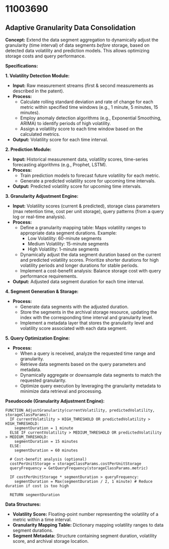 # 11003690

## Adaptive Granularity Data Consolidation

**Concept:** Extend the data segment aggregation to dynamically adjust the granularity (time interval) of data segments *before* storage, based on detected data volatility and prediction models. This allows optimizing storage costs and query performance.

**Specifications:**

**1. Volatility Detection Module:**

*   **Input:** Raw measurement streams (first & second measurements as described in the patent).
*   **Process:**
    *   Calculate rolling standard deviation and rate of change for each metric within specified time windows (e.g., 1 minute, 5 minutes, 15 minutes).
    *   Employ anomaly detection algorithms (e.g., Exponential Smoothing, ARIMA) to identify periods of high volatility.
    *   Assign a volatility score to each time window based on the calculated metrics.
*   **Output:**  Volatility score for each time interval.

**2. Prediction Module:**

*   **Input:** Historical measurement data, volatility scores, time-series forecasting algorithms (e.g., Prophet, LSTM).
*   **Process:**
    *   Train prediction models to forecast future volatility for each metric.
    *   Generate a predicted volatility score for upcoming time intervals.
*   **Output:** Predicted volatility score for upcoming time intervals.

**3. Granularity Adjustment Engine:**

*   **Input:** Volatility scores (current & predicted), storage class parameters (max retention time, cost per unit storage), query patterns (from a query log or real-time analysis).
*   **Process:**
    *   Define a granularity mapping table: Maps volatility ranges to appropriate data segment durations. Example:
        *   Low Volatility: 60-minute segments
        *   Medium Volatility: 15-minute segments
        *   High Volatility: 1-minute segments
    *   Dynamically adjust the data segment duration based on the current and predicted volatility scores.  Prioritize shorter durations for high volatility periods and longer durations for stable periods.
    *   Implement a cost-benefit analysis: Balance storage cost with query performance requirements.
*   **Output:** Adjusted data segment duration for each time interval.

**4. Segment Generation & Storage:**

*   **Process:**
    *   Generate data segments with the adjusted duration.
    *   Store the segments in the archival storage resource, updating the index with the corresponding time interval and granularity level.
    *   Implement a metadata layer that stores the granularity level and volatility score associated with each data segment.

**5. Query Optimization Engine:**

*   **Process:**
    *   When a query is received, analyze the requested time range and granularity.
    *   Retrieve data segments based on the query parameters and metadata.
    *   Dynamically aggregate or downsample data segments to match the requested granularity.
    *   Optimize query execution by leveraging the granularity metadata to minimize data retrieval and processing.

**Pseudocode (Granularity Adjustment Engine):**

```
FUNCTION AdjustGranularity(currentVolatility, predictedVolatility, storageClassParams):
  IF currentVolatility > HIGH_THRESHOLD OR predictedVolatility > HIGH_THRESHOLD:
    segmentDuration = 1 minute
  ELSE IF currentVolatility > MEDIUM_THRESHOLD OR predictedVolatility > MEDIUM_THRESHOLD:
    segmentDuration = 15 minutes
  ELSE:
    segmentDuration = 60 minutes

  # Cost-benefit analysis (optional)
  costPerUnitStorage = storageClassParams.costPerUnitStorage
  queryFrequency = GetQueryFrequency(storageClassParams.metric)

  IF costPerUnitStorage * segmentDuration > queryFrequency:
    segmentDuration = Max(segmentDuration / 2, 1 minute) # Reduce duration if cost is too high

  RETURN segmentDuration
```

**Data Structures:**

*   **Volatility Score:** Floating-point number representing the volatility of a metric within a time interval.
*   **Granularity Mapping Table:** Dictionary mapping volatility ranges to data segment durations.
*   **Segment Metadata:** Structure containing segment duration, volatility score, and archival storage location.